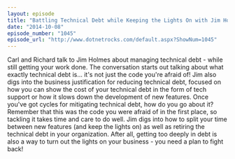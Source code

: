 ```yaml
---
layout: episode
title: "Battling Technical Debt while Keeping the Lights On with Jim Holmes"
date: "2014-10-08"
episode_number: "1045"
episode_url: "http://www.dotnetrocks.com/default.aspx?ShowNum=1045"
---
```


Carl and Richard talk to Jim Holmes about managing technical debt - while still getting your work done. The conversation starts out talking about what exactly technical debt is... it's not just the code you're afraid of! Jim also digs into the business justification for reducing technical debt, focused on how you can show the cost of your technical debt in the form of tech support or how it slows down the development of new features. Once you've got cycles for mitigating technical debt, how do you go about it? Remember that this was the code you were afraid of in the first place, so tackling it takes time and care to do well. Jim digs into how to split your time between new features (and keep the lights on) as well as retiring the technical debt in your organization. After all, getting too deeply in debt is also a way to turn out the lights on your business - you need a plan to fight back!

